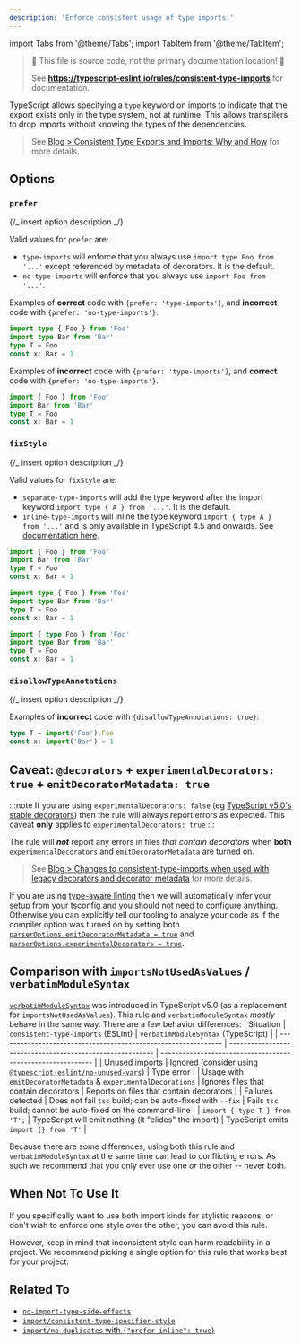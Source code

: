 ```yaml
---
description: 'Enforce consistent usage of type imports.'
---
```


import Tabs from '@theme/Tabs';
import TabItem from '@theme/TabItem';

> 🛑 This file is source code, not the primary documentation location! 🛑
>
> See **https://typescript-eslint.io/rules/consistent-type-imports** for documentation.

TypeScript allows specifying a `type` keyword on imports to indicate that the export exists only in the type system, not at runtime.
This allows transpilers to drop imports without knowing the types of the dependencies.

> See [Blog > Consistent Type Exports and Imports: Why and How](/blog/consistent-type-imports-and-exports-why-and-how) for more details.

## Options

### `prefer`

{/_ insert option description _/}

Valid values for `prefer` are:

- `type-imports` will enforce that you always use `import type Foo from '...'` except referenced by metadata of decorators. It is the default.
- `no-type-imports` will enforce that you always use `import Foo from '...'`.

Examples of **correct** code with `{prefer: 'type-imports'}`, and **incorrect** code with `{prefer: 'no-type-imports'}`.

```ts option='{ "prefer": "type-imports" }' showPlaygroundButton
import type { Foo } from 'Foo'
import type Bar from 'Bar'
type T = Foo
const x: Bar = 1
```

Examples of **incorrect** code with `{prefer: 'type-imports'}`, and **correct** code with `{prefer: 'no-type-imports'}`.

```ts option='{ "prefer": "type-imports" }' showPlaygroundButton
import { Foo } from 'Foo'
import Bar from 'Bar'
type T = Foo
const x: Bar = 1
```

### `fixStyle`

{/_ insert option description _/}

Valid values for `fixStyle` are:

- `separate-type-imports` will add the type keyword after the import keyword `import type { A } from '...'`. It is the default.
- `inline-type-imports` will inline the type keyword `import { type A } from '...'` and is only available in TypeScript 4.5 and onwards. See [documentation here](https://www.typescriptlang.org/docs/handbook/release-notes/typescript-4-5.html#type-modifiers-on-import-names 'TypeScript 4.5 documentation on type modifiers and import names').

<Tabs>
<TabItem value="❌ Incorrect">

```ts
import { Foo } from 'Foo'
import Bar from 'Bar'
type T = Foo
const x: Bar = 1
```

</TabItem>
<TabItem value="✅ With `separate-type-imports`">

```ts option='{ "fixStyle": "separate-type-imports" }'
import type { Foo } from 'Foo'
import type Bar from 'Bar'
type T = Foo
const x: Bar = 1
```

</TabItem>
<TabItem value="✅ With `inline-type-imports`">

```ts option='{ "fixStyle": "inline-type-imports" }'
import { type Foo } from 'Foo'
import type Bar from 'Bar'
type T = Foo
const x: Bar = 1
```

</TabItem>
</Tabs>

### `disallowTypeAnnotations`

{/_ insert option description _/}

Examples of **incorrect** code with `{disallowTypeAnnotations: true}`:

```ts option='{ "disallowTypeAnnotations": true }' showPlaygroundButton
type T = import('Foo').Foo
const x: import('Bar') = 1
```

## Caveat: `@decorators` + `experimentalDecorators: true` + `emitDecoratorMetadata: true`

:::note
If you are using `experimentalDecorators: false` (eg [TypeScript v5.0's stable decorators](https://www.typescriptlang.org/docs/handbook/release-notes/typescript-5-0.html#decorators)) then the rule will always report errors as expected.
This caveat **only** applies to `experimentalDecorators: true`
:::

The rule will **_not_** report any errors in files _that contain decorators_ when **both** `experimentalDecorators` and `emitDecoratorMetadata` are turned on.

> See [Blog > Changes to consistent-type-imports when used with legacy decorators and decorator metadata](/blog/changes-to-consistent-type-imports-with-decorators) for more details.

If you are using [type-aware linting](/getting-started/typed-linting) then we will automatically infer your setup from your tsconfig and you should not need to configure anything.
Otherwise you can explicitly tell our tooling to analyze your code as if the compiler option was turned on by setting both [`parserOptions.emitDecoratorMetadata = true`](/packages/parser/#emitdecoratormetadata) and [`parserOptions.experimentalDecorators = true`](/packages/parser/#experimentaldecorators).

## Comparison with `importsNotUsedAsValues` / `verbatimModuleSyntax`

[`verbatimModuleSyntax`](https://www.typescriptlang.org/tsconfig#verbatimModuleSyntax) was introduced in TypeScript v5.0 (as a replacement for `importsNotUsedAsValues`).
This rule and `verbatimModuleSyntax` _mostly_ behave in the same way.
There are a few behavior differences:
| Situation | `consistent-type-imports` (ESLint) | `verbatimModuleSyntax` (TypeScript) |
| -------------------------------------------------------------- | --------------------------------------------------------- | ----------------------------------------------------------- |
| Unused imports | Ignored (consider using [`@typescript-eslint/no-unused-vars`](/rules/no-unused-vars)) | Type error |
| Usage with `emitDecoratorMetadata` & `experimentalDecorations` | Ignores files that contain decorators | Reports on files that contain decorators |
| Failures detected | Does not fail `tsc` build; can be auto-fixed with `--fix` | Fails `tsc` build; cannot be auto-fixed on the command-line |
| `import { type T } from 'T';` | TypeScript will emit nothing (it "elides" the import) | TypeScript emits `import {} from 'T'` |

Because there are some differences, using both this rule and `verbatimModuleSyntax` at the same time can lead to conflicting errors.
As such we recommend that you only ever use one _or_ the other -- never both.

## When Not To Use It

If you specifically want to use both import kinds for stylistic reasons, or don't wish to enforce one style over the other, you can avoid this rule.

However, keep in mind that inconsistent style can harm readability in a project.
We recommend picking a single option for this rule that works best for your project.

## Related To

- [`no-import-type-side-effects`](./no-import-type-side-effects.mdx)
- [`import/consistent-type-specifier-style`](https://github.com/import-js/eslint-plugin-import/blob/main/docs/rules/consistent-type-specifier-style.md)
- [`import/no-duplicates` with `{"prefer-inline": true}`](https://github.com/import-js/eslint-plugin-import/blob/main/docs/rules/no-duplicates.md#inline-type-imports)
